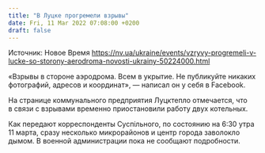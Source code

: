 ```yaml
---
title: "В Луцке прогремели взрывы"
date: Fri, 11 Mar 2022 07:08:00 +0200
draft: false
---
```

Источник: Новое Время https://nv.ua/ukraine/events/vzryvy-progremeli-v-lucke-so-storony-aerodroma-novosti-ukrainy-50224000.html


«Взрывы в стороне аэродрома. Всем в укрытие. Не публикуйте никаких фотографий, адресов и координат», — написал он у себя в Facebook.

На странице коммунального предприятия Луцктепло отмечается, что в связи с взрывами временно приостановили работу двух котельных.

Как передают корреспонденты Суспільного, по состоянию на 6:30 утра 11 марта, сразу несколько микрорайонов и центр города заволокло дымом. В военной администрации пока не сообщают подробности.
